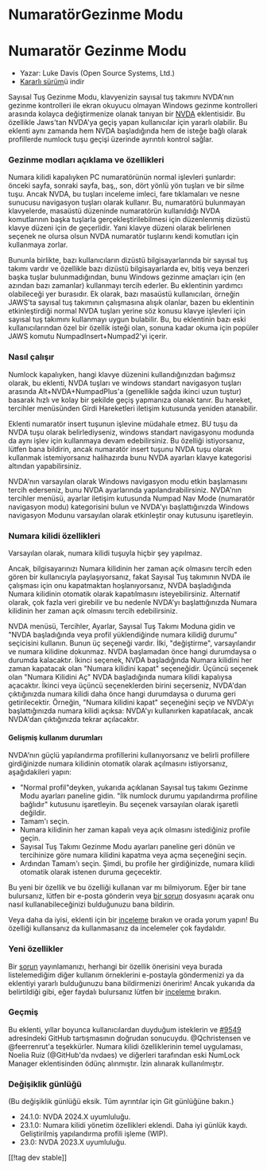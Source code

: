 # NumaratörGezinme Modu #

# Numaratör Gezinme Modu

* Yazar: Luke Davis (Open Source Systems, Ltd.)
* [Kararlı sürüm][1]ü indir

Sayısal Tuş  Gezinme Modu, klavyenizin sayısal tuş takımını NVDA'nın gezinme
kontrolleri ile ekran okuyucu olmayan Windows gezinme kontrolleri arasında
kolayca değiştirmenize olanak tanıyan bir [NVDA][2] eklentisidir. Bu
özellikle Jaws'tan NVDA'ya geçiş yapan kullanıcılar için yararlı
olabilir. Bu eklenti aynı zamanda hem NVDA başladığında hem de isteğe bağlı
olarak profillerde numlock tuşu geçişi üzerinde ayrıntılı kontrol sağlar.

### Gezinme modları açıklama ve özellikleri

Numara kilidi kapalıyken PC numaratörünün normal işlevleri şunlardır: önceki
sayfa, sonraki sayfa, baş,, son, dört yönlü yön tuşları ve bir silme
tuşu. Ancak NVDA, bu tuşları inceleme imleci, fare tıklamaları ve nesne
sunucusu navigasyon tuşları olarak kullanır. Bu, numaratörü bulunmayan
klavyelerde, masaüstü düzeninde numaratörün kullanıldığı NVDA komutlarının
başka tuşlarla gerçekleştirilebilmesi için düzenlenmiş dizüstü klavye düzeni
için de geçerlidir. Yani klavye düzeni olarak belirlenen seçenek ne olursa
olsun NVDA numaratör tuşlarını kendi komutları için kullanmaya zorlar.

Bununla birlikte, bazı kullanıcıların dizüstü bilgisayarlarında bir sayısal
tuş takımı vardır ve özellikle bazı dizüstü bilgisayarlarda ev, bitiş veya
benzeri başka tuşlar bulunmadığından, bunu Windows gezinme amaçları için (en
azından bazı zamanlar) kullanmayı tercih ederler. Bu eklentinin yardımcı
olabileceği yer burasıdır. Ek olarak, bazı masaüstü kullanıcıları, örneğin
JAWS'ta sayısal tuş takımının çalışmasına alışık olanlar, bazen bu
eklentinin etkinleştirdiği normal NVDA tuşları yerine söz konusu klavye
işlevleri için sayısal tuş takımını kullanmayı uygun bulabilir. Bu, bu
eklentinin bazı eski kullanıcılarından özel bir özellik isteği olan, sonuna
kadar okuma için popüler JAWS komutu NumpadInsert+Numpad2'yi içerir.

### Nasıl çalışır

Numlock kapalıyken, hangi klavye düzenini kullandığınızdan bağımsız olarak,
bu eklenti, NVDA tuşları ve windows standart navigasyon tuşları arasında
Alt+NVDA+NumpadPlus'a (genellikle sağda ikinci uzun tuştur) basarak hızlı ve
kolay bir şekilde geçiş yapmanıza olanak tanır. Bu hareket, tercihler
menüsünden Girdi Hareketleri iletişim kutusunda yeniden atanabilir.

Eklenti numaratör insert tuşunun işlevine müdahale etmez. BU tuşu da NVDA
tuşu olarak belirlediyseniz, windows standart navigasyonu modunda da aynı
işlev için kullanmaya devam edebilirsiniz. Bu özelliği istiyorsanız, lütfen
bana bildirin, ancak numaratör insert tuşunu NVDA tuşu olarak kullanmak
istemiyorsanız halihazırda bunu NVDA ayarları klavye kategorisi altından
yapabilirsiniz.

NVDA'nın varsayılan olarak Windows navigasyon modu etkin başlamasını tercih
ederseniz, bunu NVDA ayarlarında yapılandırabilirsiniz. NVDA'nın tercihler
menüsü, ayarlar iletişim kutusunda  Numpad Nav Mode (numaratör navigasyon
modu) kategorisini bulun ve NVDA'yı başlattığınızda Windows navigasyon
Modunu varsayılan olarak etkinleştir onay kutusunu işaretleyin.

### Numara kilidi özellikleri

Varsayılan olarak, numara kilidi tuşuyla hiçbir şey yapılmaz.

Ancak, bilgisayarınızı Numara kilidinin her zaman açık olmasını tercih eden
gören bir kullanıcıyla paylaşıyorsanız, fakat Sayısal Tuş takımının NVDA ile
çalışması için onu kapatmaktan hoşlanıyorsanız, NVDA başladığında Numara
kilidinin otomatik olarak kapatılmasını isteyebilirsiniz. Alternatif olarak,
çok fazla veri girebilir ve bu nedenle NVDA'yı başlattığınızda Numara
kilidinin her zaman açık olmasını tercih edebilirsiniz.

 NVDA menüsü, Tercihler, Ayarlar, Sayısal Tuş Takımı Moduna gidin ve "NVDA başladığında veya profil yüklendiğinde numara kilidiğ durumu" seçicisini kullanın. Bunun üç seçeneği vardır. İlki, "değiştirme", varsayılandır ve numara kilidine dokunmaz. NVDA başlamadan önce hangi durumdaysa o durumda kalacaktır.
İkinci seçenek, NVDA başladığında Numara kilidini her zaman kapatacak olan "Numara kilidini kapat" seçeneğidir. Üçüncü seçenek olan "Numara Kilidini Aç" NVDA başladığında numara kilidi kapalıysa açacaktır.
İkinci veya üçüncü seçeneklerden birini seçerseniz, NVDA'dan çıktığınızda numara kilidi daha önce hangi durumdaysa o duruma geri getirilecektir. Örneğin, "Numara kilidini kapat" seçeneğini seçip ve NVDA'yı başlattığınızda numara kilidi açıksa: NVDA'yı kullanırken kapatılacak, ancak NVDA'dan çıktığınızda tekrar açılacaktır.

#### Gelişmiş kullanım durumları

NVDA'nın güçlü yapılandırma profillerini kullanıyorsanız ve belirli
profillere girdiğinizde numara kilidinin otomatik olarak açılmasını
istiyorsanız, aşağıdakileri yapın:

* "Normal profil"deyken, yukarıda açıklanan Sayısal tuş takımı Gezinme Modu
  ayarları paneline gidin. "İlk numlock durumu yapılandırma profiline
  bağlıdır" kutusunu işaretleyin. Bu seçenek varsayılan olarak işaretli
  değildir.
* Tamam'ı seçin.
* Numara kilidinin her zaman kapalı veya açık olmasını istediğiniz profile
  geçin.
* Sayısal Tuş Takımı Gezinme Modu ayarları paneline geri dönün ve
  tercihinize göre numara kilidini kapatma veya açma seçeneğini seçin.
* Ardından Tamam'ı seçin. Şimdi, bu profile her girdiğinizde, numara kilidi
  otomatik olarak istenen duruma geçecektir.

Bu yeni bir özellik ve bu özelliği kullanan var mı bilmiyorum. Eğer bir tane
bulursanız, lütfen bir e-posta gönderin veya [bir sorun][3] dosyasını açarak
onu nasıl kullanabileceğinizi bulduğunuzu bana bildirin.

Veya daha da iyisi, eklenti için bir [inceleme][4] bırakın ve orada yorum
yapın! Bu özelliği kullansanız da kullanmasanız da incelemeler çok
faydalıdır.

### Yeni özellikler

Bir [sorun][3] yayınlamanızı, herhangi bir özellik önerisini veya burada
listelemediğim diğer kullanım örneklerini e-postayla göndermenizi ya da
eklentiyi yararlı bulduğunuzu bana bildirmenizi öneririm! Ancak yukarıda da
belirtildiği gibi, eğer faydalı bulursanız lütfen bir [inceleme][4]
bırakın.

### Geçmiş

Bu eklenti, yıllar boyunca kullanıcılardan duyduğum isteklerin ve
[#9549](https://github.com/nvaccess/nvda/issues/9549) adresindeki GitHub
tartışmasının doğrudan sonucuydu. @Qchristensen ve @feerrenrut'a
teşekkürler. Numara kilidi özelliklerinin temel uygulaması, Noelia Ruiz
(@GitHub'da nvdaes) ve diğerleri tarafından eski NumLock Manager
eklentisinden ödünç alınmıştır. İzin alınarak kullanılmıştır.

### Değişiklik günlüğü

(Bu değişiklik günlüğü eksik. Tüm ayrıntılar için Git günlüğüne bakın.)

* 24.1.0: NVDA 2024.X uyumluluğu.
* 23.1.0: Numara kilidi yönetim özellikleri eklendi. Daha iyi günlük
  kaydı. Geliştirilmiş yapılandırma profili işleme (WIP).
* 23.0: NVDA 2023.X uyumluluğu.

[[!tag dev stable]]

[1]: https://www.nvaccess.org/addonStore/legacy?file=numpadNavMode

[2]: https://nvaccess.org/

[3]: https://github.com/opensourcesys/numpadNavMode/issues/new

[4]: https://github.com/nvaccess/addon-datastore/discussions/2630
